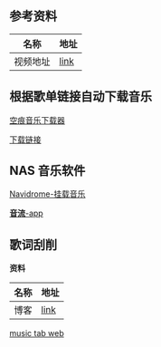 ## 参考资料

| 名称     | 地址                                                         |
| -------- | ------------------------------------------------------------ |
| 视频地址 | [link](https://www.bilibili.com/video/BV1fsyHY3EJH/?share_source=copy_web&vd_source=8e27de992d44489f905834dfe6be4b70) |



## 根据歌单链接自动下载音乐

[空痕音乐下载器](https://www.khkj6.com/archives/19-1.html)

[下载链接](https://us.khkj.xyz/aUsnHuEsD)



## NAS 音乐软件

[Navidrome-挂载音乐](https://www.navidrome.org/demo/)

[**音流**-app](https://music.aqzscn.cn/)

## 歌词刮削

**资料**

| 名称 | 地址                                       |
| ---- | ------------------------------------------ |
| 博客 | [link](https://www.huluohu.com/posts/868/) |

[music tab web](https://github.com/xhongc/music-tag-web)

